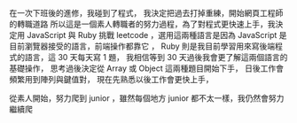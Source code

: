 在一次下班後的進修，我碰到了程式，
我決定把過去打掉重練，開始網頁工程師的轉職道路
所以這是一個素人轉職者的努力過程，為了對程式更快速上手，我決定用 JavaScript 與 Ruby 
挑戰 leetcode ，選用這兩種語言是因為 JavaScript 是目前瀏覽器接受的語言，前端操作都靠它
， Ruby 則是我目前學習用來寫後端程式的語言，這 30 天每天寫 1 題，
我相信等到 30 天過後我會更了解這兩個語言的基礎操作，
思考過後決定從 Array 或 Object 這兩種題目開始下手，
日後工作會頻繁用到陣列與鍵值對，
現在先熟悉以後工作會更快上手，

從素人開始，努力爬到 junior ，雖然每個地方 junior 都不太一樣，我仍然會努力繼續爬